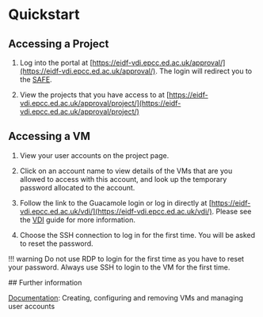 # Quickstart

## Accessing a Project

1. Log into the portal at [https://eidf-vdi.epcc.ed.ac.uk/approval/](https://eidf-vdi.epcc.ed.ac.uk/approval/).
The login will redirect you to the [SAFE](https://safe.epcc.ed.ac.uk/).

1. View the projects that you have access to
at [https://eidf-vdi.epcc.ed.ac.uk/approval/project/](https://eidf-vdi.epcc.ed.ac.uk/approval/project/)

## Accessing a VM

1. View your user accounts on the project page.

1. Click on an account name to view details of the VMs that are you allowed to access
with this account, and look up the temporary password allocated to the account.

1. Follow the link to the Guacamole login or
log in directly at [https://eidf-vdi.epcc.ed.ac.uk/vdi/](https://eidf-vdi.epcc.ed.ac.uk/vdi/).
Please see the [VDI](/access/virtualmachines-vdi/#navigating-the-eidf-vdi) guide for more information.

1. Choose the SSH connection to log in for the first time. You will be asked to reset the password.

!!! warning
    Do not use RDP to login for the first time as you have to reset your password.
    Always use SSH to login to the VM for the first time.

## Further information

[Documentation](../docs): Creating, configuring and removing VMs and managing user accounts
